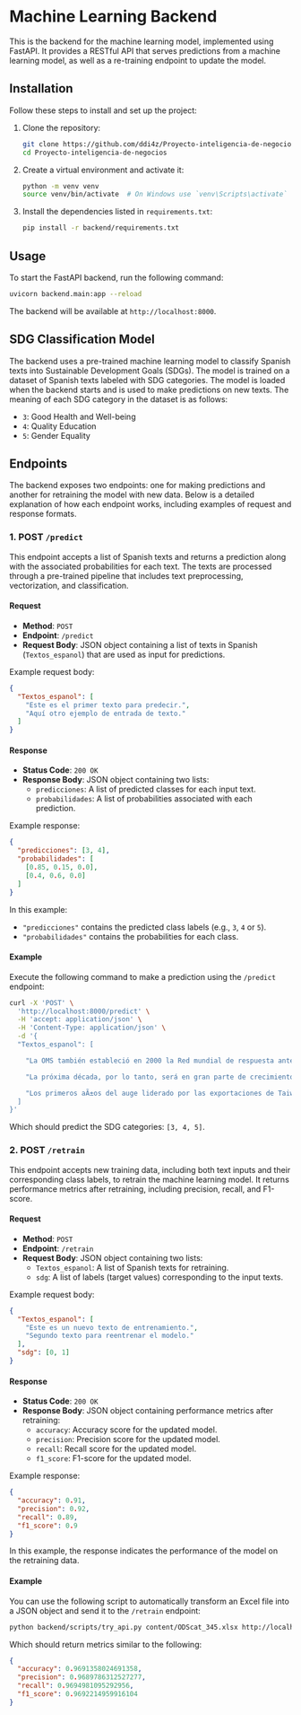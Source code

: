 # Machine Learning Backend

This is the backend for the machine learning model, implemented using FastAPI. It provides a RESTful API that serves predictions from a machine learning model, as well as a re-training endpoint to update the model.

## Installation

Follow these steps to install and set up the project:

1. Clone the repository:
   ```bash
   git clone https://github.com/ddi4z/Proyecto-inteligencia-de-negocios.git
   cd Proyecto-inteligencia-de-negocios
   ```
2. Create a virtual environment and activate it:
   ```bash
   python -m venv venv
   source venv/bin/activate  # On Windows use `venv\Scripts\activate`
   ```
3. Install the dependencies listed in `requirements.txt`:
   ```bash
   pip install -r backend/requirements.txt
   ```

## Usage

To start the FastAPI backend, run the following command:

```bash
uvicorn backend.main:app --reload
```

The backend will be available at `http://localhost:8000`.

## SDG Classification Model

The backend uses a pre-trained machine learning model to classify Spanish texts into Sustainable Development Goals (SDGs). The model is trained on a dataset of Spanish texts labeled with SDG categories. The model is loaded when the backend starts and is used to make predictions on new texts. The meaning of each SDG category in the dataset is as follows:

- `3`: Good Health and Well-being
- `4`: Quality Education
- `5`: Gender Equality

## Endpoints

The backend exposes two endpoints: one for making predictions and another for retraining the model with new data. Below is a detailed explanation of how each endpoint works, including examples of request and response formats.

### 1. POST `/predict`

This endpoint accepts a list of Spanish texts and returns a prediction along with the associated probabilities for each text. The texts are processed through a pre-trained pipeline that includes text preprocessing, vectorization, and classification.

#### Request

- **Method**: `POST`
- **Endpoint**: `/predict`
- **Request Body**: JSON object containing a list of texts in Spanish (`Textos_espanol`) that are used as input for predictions.

Example request body:

```json
{
  "Textos_espanol": [
    "Este es el primer texto para predecir.",
    "Aquí otro ejemplo de entrada de texto."
  ]
}
```

#### Response

- **Status Code**: `200 OK`
- **Response Body**: JSON object containing two lists:
  - `predicciones`: A list of predicted classes for each input text.
  - `probabilidades`: A list of probabilities associated with each prediction.

Example response:

```json
{
  "predicciones": [3, 4],
  "probabilidades": [
    [0.85, 0.15, 0.0],
    [0.4, 0.6, 0.0]
  ]
}
```

In this example:

- `"predicciones"` contains the predicted class labels (e.g., `3`, `4` or `5`).
- `"probabilidades"` contains the probabilities for each class.

#### Example

Execute the following command to make a prediction using the `/predict` endpoint:

```bash
curl -X 'POST' \
  'http://localhost:8000/predict' \
  -H 'accept: application/json' \
  -H 'Content-Type: application/json' \
  -d '{
  "Textos_espanol": [

    "La OMS también estableció en 2000 la Red mundial de respuesta ante brotes y alertas (GOARN) con el objetivo de gestionar brotes y alertas de enfermedades a nivel internacional. Sin embargo, algunos han cuestionado si el GOARN actual pone demasiado énfasis en evitar que los brotes epidémicos se propaguen a los países desarrollados en lugar de prevenir dichos brotes en los países en desarrollo en primer lugar (Davies, 2008, Elbe, 2010). El aumento de la esperanza de vida explica poco del aumento de los costos de atención de la salud experimentado en décadas anteriores",

    "La próxima década, por lo tanto, será en gran parte de crecimiento en la provisión y participación en la secundaria superior. Esto requerirá una mayor eficiencia en el despliegue de maestros y una mejor alineación de las ofertas de programas con el tamaño de la escuela. Una mayor participación en la escuela secundaria superior también requerirá una mayor atención a la relevancia de la educación para la vida, el trabajo y las perspectivas de aprendizaje de los estudiantes.",

    "Los primeros aÃ±os del auge liderado por las exportaciones de Taiwan fueron impulsados ​​por la entrada de estas mujeres en las fÃ¡bricas de exportaciÃ³n. En la década de 1970, cuando Taiwán enfrentó escasez de mano de obra, un sistema de fábrica satélite patrocinado por el estado hizo que el trabajo industrial fuera más consistente con los roles femeninos tradicionales, lo que permitió aumentar la oferta laboral de esposas y madres (Hsiung 1996). Este tipo de flexibilidad estructural en relación con el trabajo de las mujeres y los roles familiares es una característica que persiste en los mercados laborales taiwaneses en la actualidad y encaja con las expectativas de que las mujeres contribuyan financieramente a sus familias (Yu 2009). Como consecuencia, los aumentos en la participación laboral femenina han sido grandes y sostenidos, pasando del 35,5 por ciento en 1970 al 44,5 por ciento en 1990 y al 50,2 por ciento en 2012.''7 En comparación con otras economías de Asia oriental, que suelen tener algunos de las brechas salariales de género más grandes del mundo, las mujeres en Taiwán experimentan una brecha salarial de género más cercana a la norma de los países liberales industrializados avanzados: la relación salarial de género para los ingresos mensuales promedio en la industria y los servicios fue de 81,2 en 2012. Consideremos si esta dinámica ha acercó a Taiwán al camino bajo/feminización de la responsabilidad o al camino alto/caso de igualdad de género."
  ]
}'
```

Which should predict the SDG categories: `[3, 4, 5]`.

### 2. POST `/retrain`

This endpoint accepts new training data, including both text inputs and their corresponding class labels, to retrain the machine learning model. It returns performance metrics after retraining, including precision, recall, and F1-score.

#### Request

- **Method**: `POST`
- **Endpoint**: `/retrain`
- **Request Body**: JSON object containing two lists:
  - `Textos_espanol`: A list of Spanish texts for retraining.
  - `sdg`: A list of labels (target values) corresponding to the input texts.

Example request body:

```json
{
  "Textos_espanol": [
    "Este es un nuevo texto de entrenamiento.",
    "Segundo texto para reentrenar el modelo."
  ],
  "sdg": [0, 1]
}
```

#### Response

- **Status Code**: `200 OK`
- **Response Body**: JSON object containing performance metrics after retraining:
  - `accuracy`: Accuracy score for the updated model.
  - `precision`: Precision score for the updated model.
  - `recall`: Recall score for the updated model.
  - `f1_score`: F1-score for the updated model.

Example response:

```json
{
  "accuracy": 0.91,
  "precision": 0.92,
  "recall": 0.89,
  "f1_score": 0.9
}
```

In this example, the response indicates the performance of the model on the retraining data.

#### Example

You can use the following script to automatically transform an Excel file into a JSON object and send it to the `/retrain` endpoint:

```bash
python backend/scripts/try_api.py content/ODScat_345.xlsx http://localhost:8000/
```

Which should return metrics similar to the following:

```json
{
  "accuracy": 0.9691358024691358,
  "precision": 0.9689786312527277,
  "recall": 0.9694981095292956,
  "f1_score": 0.9692214959916104
}
```
